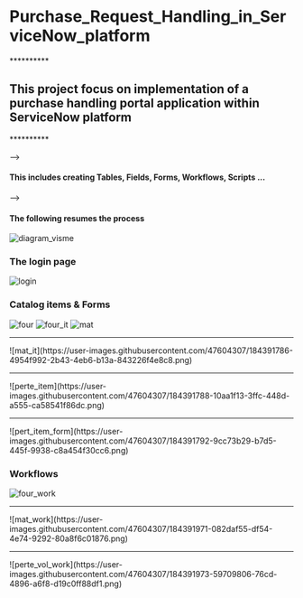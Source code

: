 # Purchase_Request_Handling_in_ServiceNow_platform

 **********    <h2> This project focus on implementation of a purchase handling portal application within ServiceNow platform </h2>  **********  
 
 --> <h4> This includes creating Tables, Fields, Forms, Workflows, Scripts ... </h4>

 --> <h4> The following resumes the process </h4>
 
 ![diagram_visme](https://user-images.githubusercontent.com/47604307/184386398-4870da69-1a3a-4011-8b02-48ac6b3bd70e.png)
 
  <h3> The login page </h3>
 
 ![login](https://user-images.githubusercontent.com/47604307/184387393-0288ceef-1195-4dc2-ac26-a9c77c987935.png)
 
  <h3> Catalog items & Forms </h3>
 
![four](https://user-images.githubusercontent.com/47604307/184391780-fd93eef5-4b43-4f4f-b3b8-1e127bfbc172.png)
![four_it](https://user-images.githubusercontent.com/47604307/184391781-753438ee-d234-4d2f-ad74-bd7f82f90424.png)
![mat](https://user-images.githubusercontent.com/47604307/184391784-a6e63f84-7f72-4610-9375-3709fb7d8fde.png)
<hr/>
![mat_it](https://user-images.githubusercontent.com/47604307/184391786-4954f992-2b43-4eb6-b13a-843226f4e8c8.png)
<hr/>
![perte_item](https://user-images.githubusercontent.com/47604307/184391788-10aa1f13-3ffc-448d-a555-ca58541f86dc.png)
<hr/>
![pert_item_form](https://user-images.githubusercontent.com/47604307/184391792-9cc73b29-b7d5-445f-9938-c8a454f30cc6.png)

 
  <h3> Workflows </h3>

![four_work](https://user-images.githubusercontent.com/47604307/184391969-6420a890-34e8-44f4-b316-69246e9fb458.png)
<hr/>
![mat_work](https://user-images.githubusercontent.com/47604307/184391971-082daf55-df54-4e74-9292-80a8f6c01876.png)
<hr/>
![perte_vol_work](https://user-images.githubusercontent.com/47604307/184391973-59709806-76cd-4896-a6f8-d19c0ff88df1.png)





